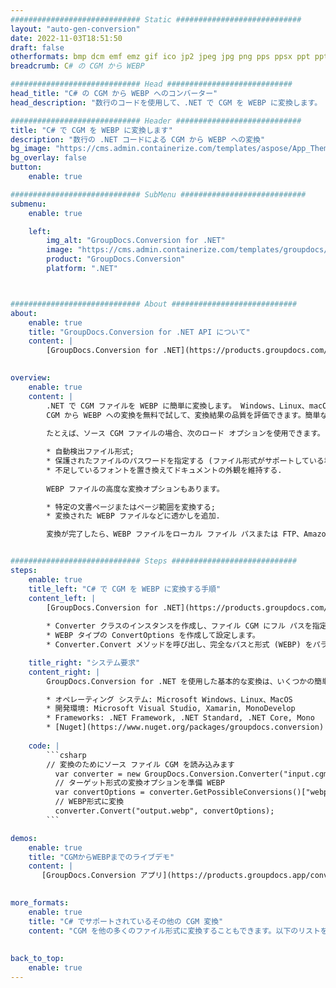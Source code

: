 ```yaml
---
############################# Static ############################
layout: "auto-gen-conversion"
date: 2022-11-03T18:51:50
draft: false
otherformats: bmp dcm emf emz gif ico jp2 jpeg jpg png pps ppsx ppt pptx psb psd svg svgz tga tif tiff webp wmf wmz
breadcrumb: C# の CGM から WEBP

############################# Head ############################
head_title: "C# の CGM から WEBP へのコンバーター"
head_description: "数行のコードを使用して、.NET で CGM を WEBP に変換します。 GroupDocs ドキュメント変換 API を使用して、160 を超えるファイル形式を変換します。"

############################# Header ############################
title: "C# で CGM を WEBP に変換します"
description: "数行の .NET コードによる CGM から WEBP への変換"
bg_image: "https://cms.admin.containerize.com/templates/aspose/App_Themes/V3/images/bg/header1.png"
bg_overlay: false
button:
    enable: true

############################# SubMenu ############################
submenu:
    enable: true

    left:
        img_alt: "GroupDocs.Conversion for .NET"
        image: "https://cms.admin.containerize.com/templates/groupdocs/images/product-logos/90x90-noborder/groupdocs-conversion-net.png"
        product: "GroupDocs.Conversion"
        platform: ".NET"



############################# About ############################
about:
    enable: true
    title: "GroupDocs.Conversion for .NET API について"
    content: |
        [GroupDocs.Conversion for .NET](https://products.groupdocs.com/conversion/net/) を使用して、Microsoft Word、Excel、PowerPoint、PDF、Visio、およびその他の形式を変換できます。 GroupDocs.Conversion は、高いパフォーマンスが要求されるバックエンドおよび内部システムに適したスタンドアロン API です。 Microsoft や Open Office などのソフトウェアには依存しません。
    

overview:
    enable: true
    content: |
        .NET で CGM ファイルを WEBP に簡単に変換します。 Windows、Linux、macOS など、任意のプラットフォームで C# コード行を 2 行だけ使用できます。
        CGM から WEBP への変換を無料で試して、変換結果の品質を評価できます。簡単なファイル変換のシナリオに加えて、ソース CGM ファイルをロードし、出力 WEBP 結果を保存するためのより高度なオプションを試すことができます。 
        
        たとえば、ソース CGM ファイルの場合、次のロード オプションを使用できます。

        * 自動検出ファイル形式;
        * 保護されたファイルのパスワードを指定する (ファイル形式がサポートしている場合);
        * 不足しているフォントを置き換えてドキュメントの外観を維持する.
        
        WEBP ファイルの高度な変換オプションもあります。

        * 特定の文書ページまたはページ範囲を変換する;
        * 変換された WEBP ファイルなどに透かしを追加.

        変換が完了したら、WEBP ファイルをローカル ファイル パスまたは FTP、Amazon S3、Google Drive、Dropbox などのサードパーティ ストレージに保存できます。注意してください - CGM を {{ に変換するにはTO}} MS Office、Open Office、Adobe Acrobat Reader などの追加のソフトウェアをインストールする必要はありません。


############################# Steps ############################
steps:
    enable: true
    title_left: "C# で CGM を WEBP に変換する手順"
    content_left: |
        [GroupDocs.Conversion for .NET](https://products.groupdocs.com/conversion/net/) を使用すると、開発者は数行のコードで CGM ファイルを WEBP に簡単に変換できます。
        
        * Converter クラスのインスタンスを作成し、ファイル CGM にフル パスを指定します。
        * WEBP タイプの ConvertOptions を作成して設定します。
        * Converter.Convert メソッドを呼び出し、完全なパスと形式 (WEBP) をパラメーターとして渡します。

    title_right: "システム要求"
    content_right: |
        GroupDocs.Conversion for .NET を使用した基本的な変換は、いくつかの簡単な手順で実行できます。当社の API は、すべての主要なプラットフォームとオペレーティング システムでサポートされています。以下のコードを実行する前に、システムに次の前提条件がインストールされていることを確認してください。

        * オペレーティング システム: Microsoft Windows、Linux、MacOS
        * 開発環境: Microsoft Visual Studio, Xamarin, MonoDevelop
        * Frameworks: .NET Framework, .NET Standard, .NET Core, Mono
        * [Nuget](https://www.nuget.org/packages/groupdocs.conversion) から最新の GroupDocs.Conversion for .NET を取得します
         
    code: |
        ```csharp    
        // 変換のためにソース ファイル CGM を読み込みます
          var converter = new GroupDocs.Conversion.Converter("input.cgm");
          // ターゲット形式の変換オプションを準備 WEBP
          var convertOptions = converter.GetPossibleConversions()["webp"].ConvertOptions;
          // WEBP形式に変換
          converter.Convert("output.webp", convertOptions);
        ```

demos:
    enable: true
    title: "CGMからWEBPまでのライブデモ"
    content: |
       [GroupDocs.Conversion アプリ](https://products.groupdocs.app/conversion/family) Web サイトにアクセスして、今すぐ CGM を WEBP に変換してください。オンラインデモには次の利点があります
          

more_formats:
    enable: true
    title: "C# でサポートされているその他の CGM 変換"
    content: "CGM を他の多くのファイル形式に変換することもできます。以下のリストをご覧ください。"
       
       
back_to_top:
    enable: true
---
```

